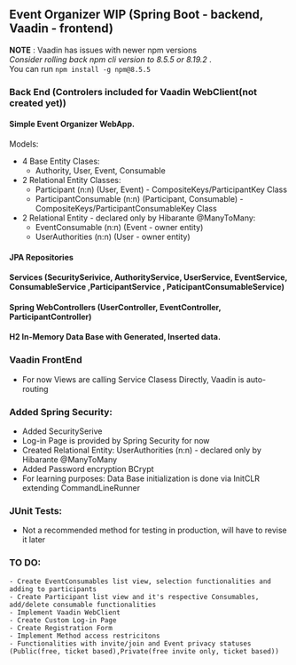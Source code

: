 ﻿## Event Organizer WIP (Spring Boot - backend, Vaadin - frontend)
**NOTE** : Vaadin has issues with newer npm versions <br>
_Consider rolling back npm cli version to 8.5.5 or 8.19.2_ . <br>
You can run `npm install -g npm@8.5.5`
### Back End (Controlers included for Vaadin WebClient(not created yet)) 
#### Simple Event Organizer WebApp. 
Models:
- 4 Base Entity Clases:
	 - Authority, User, Event, Consumable
- 2 Relational Entity Classes:
	 - Participant (n:n) (User, Event) - CompositeKeys/ParticipantKey Class
	 - ParticipantConsumable (n:n) (Participant, Consumable) - CompositeKeys/ParticipantConsumableKey Class
- 2 Relational Entity - declared only by Hibarante @ManyToMany:
	 - EventConsumable (n:n) (Event - owner entity)
	 - UserAuthorities (n:n) (User - owner entity)
#### JPA Repositories
#### Services (SecuritySerivice, AuthorityService, UserService, EventService, ConsumableService ,ParticipantService , PaticipantConsumableService)
#### Spring WebControllers (UserController, EventController, ParticipantController)
#### H2 In-Memory Data Base with Generated, Inserted data.

### Vaadin FrontEnd
- For now Views are calling Service Clasess Directly, Vaadin is auto-routing

### Added Spring Security:
- Added SecuritySerive
- Log-in Page is provided by Spring Security for now
- Created Relational Entity: UserAuthorities (n:n) - declared only by Hibarante @ManyToMany
- Added Password encryption BCrypt
- For learning purposes: Data Base initialization is done via InitCLR extending CommandLineRunner

### JUnit Tests:
- Not a recommended method for testing in production, will have to revise it later

### TO DO:
	- Create EventConsumables list view, selection functionalities and adding to participants
	- Create Participant list view and it's respective Consumables, add/delete consumable functionalities
	- Implement Vaadin WebClient
	- Create Custom Log-in Page
	- Create Registration Form
	- Implement Method access restricitons
	- Functionalities with invite/join and Event privacy statuses (Public(free, ticket based),Private(free invite only, ticket based))



